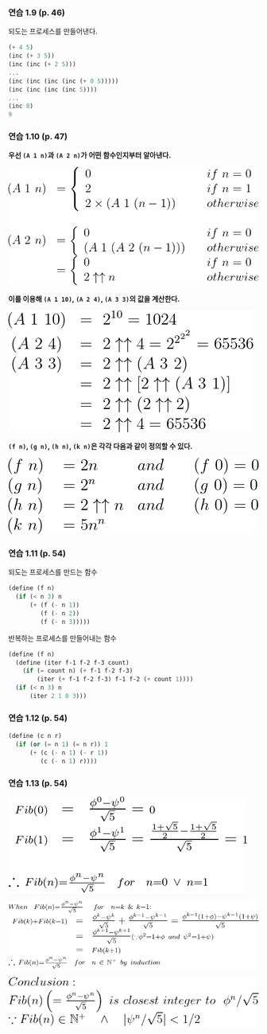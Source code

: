 ### 연습 1.9 (p. 46)
되도는 프로세스를 만들어낸다.

```scheme
(+ 4 5)
(inc (+ 3 5))
(inc (inc (+ 2 5)))
...
(inc (inc (inc (inc (+ 0 5)))))
(inc (inc (inc (inc 5))))
...
(inc 8)
9
```

### 연습 1.10 (p. 47)
**우선 `(A 1 n)`과 `(A 2 n)`가 어떤 함수인지부터 알아낸다.**
  
![eqn1](res/ex1.10_eqn1.png)

 **이를 이용해 `(A 1 10)`, `(A 2 4)`, `(A 3 3)`의 값을 계산한다.**
  
![eqn2](res/ex1.10_eqn2.png)

**`(f n)`, `(g n)`, `(h n)`, `(k n)`은 각각 다음과 같이 정의할 수 있다.**
  
![eqn3](res/ex1.10_eqn3.png)

### 연습 1.11 (p. 54)
되도는 프로세스를 만드는 함수
```scheme
(define (f n)
  (if (< n 3) n
      (+ (f (- n 1))
         (f (- n 2))
         (f (- n 3)))))
```

반복하는 프로세스를 만들어내는 함수
```scheme
(define (f n)
  (define (iter f-1 f-2 f-3 count)
    (if (= count n) (+ f-1 f-2 f-3)
        (iter (+ f-1 f-2 f-3) f-1 f-2 (+ count 1))))
  (if (< n 3) n
      (iter 2 1 0 3)))
```

### 연습 1.12 (p. 54)
```scheme
(define (c n r)
  (if (or (= n 1) (= n r)) 1
      (+ (c (- n 1) (- r 1))
         (c (- n 1) r))))
```

### 연습 1.13 (p. 54)

![eqn1](res/ex1.13_eqn1.png)

![eqn2](res/ex1.13_eqn2.png)

![eqn3](res/ex1.13_eqn3.png)
